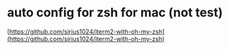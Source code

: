 # auto config for zsh for mac (not test)
[https://github.com/sirius1024/iterm2-with-oh-my-zsh](https://github.com/sirius1024/iterm2-with-oh-my-zsh) 
